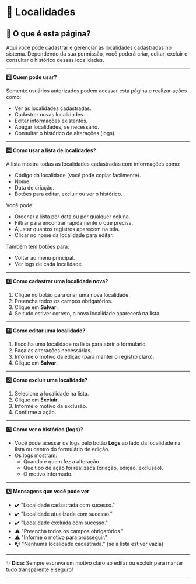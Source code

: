 # 🏢 Localidades

## 📄 O que é esta página?
Aqui você pode cadastrar e gerenciar as localidades cadastradas no sistema. Dependendo da sua permissão, você poderá criar, editar, excluir e consultar o histórico dessas localidades.

---

<summary><strong>1️⃣ Quem pode usar?</summary></strong>

Somente usuários autorizados podem acessar esta página e realizar ações como:

- Ver as localidades cadastradas.
- Cadastrar novas localidades.
- Editar informações existentes.
- Apagar localidades, se necessário.
- Consultar o histórico de alterações (logs).

---

<summary><strong>2️⃣ Como usar a lista de localidades?</summary></strong>

A lista mostra todas as localidades cadastradas com informações como:

- Código da localidade (você pode copiar facilmente).
- Nome.
- Data de criação.
- Botões para editar, excluir ou ver o histórico.

Você pode:

- Ordenar a lista por data ou por qualquer coluna.
- Filtrar para encontrar rapidamente o que precisa.
- Ajustar quantos registros aparecem na tela.
- Clicar no nome da localidade para editar.

Também tem botões para:

- Voltar ao menu principal.
- Ver logs de cada localidade.

---

<summary><strong>3️⃣ Como cadastrar uma localidade nova?</summary></strong>

1. Clique no botão para criar uma nova localidade.
2. Preencha todos os campos obrigatórios.
3. Clique em **Salvar**.
4. Se tudo estiver correto, a nova localidade aparecerá na lista.

---

<summary><strong>4️⃣ Como editar uma localidade?</summary></strong>

1. Escolha uma localidade na lista para abrir o formulário.
2. Faça as alterações necessárias.
3. Informe o motivo da edição (para manter o registro claro).
4. Clique em **Salvar**.

---

<summary><strong>5️⃣ Como excluir uma localidade?</summary></strong>

1. Selecione a localidade na lista.
2. Clique em **Excluir**.
3. Informe o motivo da exclusão.
4. Confirme a ação.

---

<summary><strong>6️⃣ Como ver o histórico (logs)?</summary></strong>

- Você pode acessar os logs pelo botão **Logs** ao lado da localidade na lista ou dentro do formulário de edição.
- Os logs mostram:
  - Quando e quem fez a alteração.
  - Que tipo de ação foi realizada (criação, edição, exclusão).
  - O motivo informado.

---

<summary><strong>7️⃣ Mensagens que você pode ver</summary></strong>

- ✔️ "Localidade cadastrada com sucesso."
- ✔️ "Localidade atualizada com sucesso."
- ✔️ "Localidade excluída com sucesso."
- ⚠️ "Preencha todos os campos obrigatórios."
- ⚠️ "Informe o motivo para prosseguir."
- 📭 "Nenhuma localidade cadastrada." (se a lista estiver vazia)

---

✨ **Dica:** Sempre escreva um motivo claro ao editar ou excluir para manter tudo transparente e seguro!

---